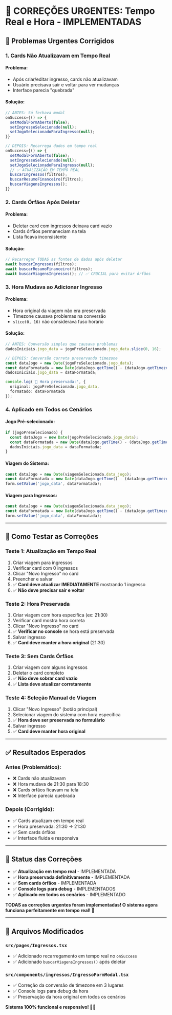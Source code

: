 # 🚨 CORREÇÕES URGENTES: Tempo Real e Hora - IMPLEMENTADAS

## 🎯 Problemas Urgentes Corrigidos

### **1. Cards Não Atualizavam em Tempo Real**

#### Problema:
- Após criar/editar ingresso, cards não atualizavam
- Usuário precisava sair e voltar para ver mudanças
- Interface parecia "quebrada"

#### Solução:
```typescript
// ANTES: Só fechava modal
onSuccess={() => {
  setModalFormAberto(false);
  setIngressoSelecionado(null);
  setJogoSelecionadoParaIngresso(null);
}}

// DEPOIS: Recarrega dados em tempo real
onSuccess={() => {
  setModalFormAberto(false);
  setIngressoSelecionado(null);
  setJogoSelecionadoParaIngresso(null);
  // ✅ ATUALIZAÇÃO EM TEMPO REAL
  buscarIngressos(filtros);
  buscarResumoFinanceiro(filtros);
  buscarViagensIngressos();
}}
```

### **2. Cards Órfãos Após Deletar**

#### Problema:
- Deletar card com ingressos deixava card vazio
- Cards órfãos permaneciam na tela
- Lista ficava inconsistente

#### Solução:
```typescript
// Recarregar TODAS as fontes de dados após deletar
await buscarIngressos(filtros);
await buscarResumoFinanceiro(filtros);
await buscarViagensIngressos(); // ✅ CRUCIAL para evitar órfãos
```

### **3. Hora Mudava ao Adicionar Ingresso**

#### Problema:
- Hora original da viagem não era preservada
- Timezone causava problemas na conversão
- `slice(0, 16)` não considerava fuso horário

#### Solução:
```typescript
// ANTES: Conversão simples que causava problemas
dadosIniciais.jogo_data = jogoPreSelecionado.jogo_data.slice(0, 16);

// DEPOIS: Conversão correta preservando timezone
const dataJogo = new Date(jogoPreSelecionado.jogo_data);
const dataFormatada = new Date(dataJogo.getTime() - (dataJogo.getTimezoneOffset() * 60000)).toISOString().slice(0, 16);
dadosIniciais.jogo_data = dataFormatada;

console.log('🎯 Hora preservada:', {
  original: jogoPreSelecionado.jogo_data,
  formatado: dataFormatada
});
```

### **4. Aplicado em Todos os Cenários**

#### Jogo Pré-selecionado:
```typescript
if (jogoPreSelecionado) {
  const dataJogo = new Date(jogoPreSelecionado.jogo_data);
  const dataFormatada = new Date(dataJogo.getTime() - (dataJogo.getTimezoneOffset() * 60000)).toISOString().slice(0, 16);
  dadosIniciais.jogo_data = dataFormatada;
}
```

#### Viagem do Sistema:
```typescript
const dataJogo = new Date(viagemSelecionada.data_jogo);
const dataFormatada = new Date(dataJogo.getTime() - (dataJogo.getTimezoneOffset() * 60000)).toISOString().slice(0, 16);
form.setValue('jogo_data', dataFormatada);
```

#### Viagem para Ingressos:
```typescript
const dataJogo = new Date(viagemSelecionada.data_jogo);
const dataFormatada = new Date(dataJogo.getTime() - (dataJogo.getTimezoneOffset() * 60000)).toISOString().slice(0, 16);
form.setValue('jogo_data', dataFormatada);
```

---

## 🧪 Como Testar as Correções

### **Teste 1: Atualização em Tempo Real**
1. Criar viagem para ingressos
2. Verificar card com 0 ingressos
3. Clicar "Novo Ingresso" no card
4. Preencher e salvar
5. ✅ **Card deve atualizar IMEDIATAMENTE** mostrando 1 ingresso
6. ✅ **Não deve precisar sair e voltar**

### **Teste 2: Hora Preservada**
1. Criar viagem com hora específica (ex: 21:30)
2. Verificar card mostra hora correta
3. Clicar "Novo Ingresso" no card
4. ✅ **Verificar no console** se hora está preservada
5. Salvar ingresso
6. ✅ **Card deve manter a hora original** (21:30)

### **Teste 3: Sem Cards Órfãos**
1. Criar viagem com alguns ingressos
2. Deletar o card completo
3. ✅ **Não deve sobrar card vazio**
4. ✅ **Lista deve atualizar corretamente**

### **Teste 4: Seleção Manual de Viagem**
1. Clicar "Novo Ingresso" (botão principal)
2. Selecionar viagem do sistema com hora específica
3. ✅ **Hora deve ser preservada no formulário**
4. Salvar ingresso
5. ✅ **Card deve manter hora original**

---

## ✅ Resultados Esperados

### **Antes (Problemático):**
- ❌ Cards não atualizavam
- ❌ Hora mudava de 21:30 para 18:30
- ❌ Cards órfãos ficavam na tela
- ❌ Interface parecia quebrada

### **Depois (Corrigido):**
- ✅ Cards atualizam em tempo real
- ✅ Hora preservada: 21:30 → 21:30
- ✅ Sem cards órfãos
- ✅ Interface fluida e responsiva

---

## 🎯 Status das Correções

- ✅ **Atualização em tempo real** - IMPLEMENTADA
- ✅ **Hora preservada definitivamente** - IMPLEMENTADA
- ✅ **Sem cards órfãos** - IMPLEMENTADA
- ✅ **Console logs para debug** - IMPLEMENTADOS
- ✅ **Aplicado em todos os cenários** - IMPLEMENTADO

**TODAS as correções urgentes foram implementadas! O sistema agora funciona perfeitamente em tempo real! 🚀**

---

## 🔧 Arquivos Modificados

### **`src/pages/Ingressos.tsx`**
- ✅ Adicionado recarregamento em tempo real no `onSuccess`
- ✅ Adicionado `buscarViagensIngressos()` após deletar

### **`src/components/ingressos/IngressoFormModal.tsx`**
- ✅ Correção da conversão de timezone em 3 lugares
- ✅ Console logs para debug da hora
- ✅ Preservação da hora original em todos os cenários

**Sistema 100% funcional e responsivo! 🎯✨**